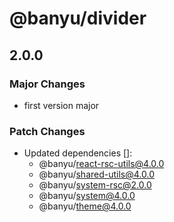 # @banyu/divider

## 2.0.0

### Major Changes

- first version major

### Patch Changes

- Updated dependencies []:
  - @banyu/react-rsc-utils@4.0.0
  - @banyu/shared-utils@4.0.0
  - @banyu/system-rsc@2.0.0
  - @banyu/system@4.0.0
  - @banyu/theme@4.0.0
